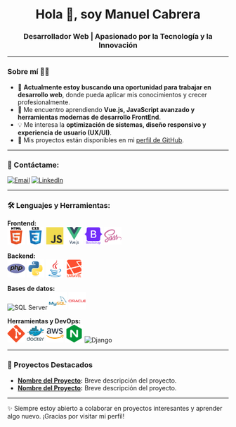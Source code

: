 <h1 align="center">Hola 👋, soy Manuel Cabrera</h1>
<h3 align="center">Desarrollador Web | Apasionado por la Tecnología y la Innovación</h3>

---

### Sobre mí 👨‍💻

- 🔭 **Actualmente estoy buscando una oportunidad para trabajar en desarrollo web**, donde pueda aplicar mis conocimientos y crecer profesionalmente.  
- 🌱 Me encuentro aprendiendo **Vue.js, JavaScript avanzado y herramientas modernas de desarrollo FrontEnd**.  
- 💡 Me interesa la **optimización de sistemas, diseño responsivo y experiencia de usuario (UX/UI)**.  
- 🚀 Mis proyectos están disponibles en mi [perfil de GitHub](https://github.com/mjcd-github).  

---

### 💬 Contáctame:

<p align="left">
  <a href="mailto:mjcd79@gmail.com"><img src="https://img.shields.io/badge/Email-D14836?style=for-the-badge&logo=gmail&logoColor=white" alt="Email"></a>
  <a href="www.linkedin.com/in/manuel-cabrera-delgado-636249197"><img src="https://img.shields.io/badge/LinkedIn-0077B5?style=for-the-badge&logo=linkedin&logoColor=white" alt="LinkedIn"></a>
</p>

---

### 🛠️ Lenguajes y Herramientas:

<p align="left">
  <!-- Agregué categorías para una estructura más clara -->
  <strong>Frontend:</strong><br>
  <img src="https://raw.githubusercontent.com/devicons/devicon/master/icons/html5/html5-original-wordmark.svg" alt="HTML5" width="40" height="40"/> 
  <img src="https://raw.githubusercontent.com/devicons/devicon/master/icons/css3/css3-original-wordmark.svg" alt="CSS3" width="40" height="40"/> 
  <img src="https://raw.githubusercontent.com/devicons/devicon/master/icons/javascript/javascript-original.svg" alt="JavaScript" width="40" height="40"/>
  <img src="https://raw.githubusercontent.com/devicons/devicon/master/icons/vuejs/vuejs-original-wordmark.svg" alt="Vue.js" width="40" height="40"/>
  <img src="https://raw.githubusercontent.com/devicons/devicon/master/icons/bootstrap/bootstrap-plain-wordmark.svg" alt="Bootstrap" width="40" height="40"/>
  <img src="https://raw.githubusercontent.com/devicons/devicon/master/icons/sass/sass-original.svg" alt="Sass" width="40" height="40"/><br>
  
  <strong>Backend:</strong><br>
  <img src="https://raw.githubusercontent.com/devicons/devicon/master/icons/php/php-original.svg" alt="PHP" width="40" height="40"/>
  <img src="https://raw.githubusercontent.com/devicons/devicon/master/icons/python/python-original.svg" alt="Python" width="40" height="40"/>
  <img src="https://raw.githubusercontent.com/devicons/devicon/master/icons/java/java-original.svg" alt="Java" width="40" height="40"/>
  <img src="https://raw.githubusercontent.com/devicons/devicon/master/icons/laravel/laravel-plain-wordmark.svg" alt="Laravel" width="40" height="40"/><br>
  
  <strong>Bases de datos:</strong><br>
  <img src="https://www.svgrepo.com/show/303229/microsoft-sql-server-logo.svg" alt="SQL Server" width="40" height="40"/>
  <img src="https://raw.githubusercontent.com/devicons/devicon/master/icons/mysql/mysql-original-wordmark.svg" alt="MySQL" width="40" height="40"/>
  <img src="https://raw.githubusercontent.com/devicons/devicon/master/icons/oracle/oracle-original.svg" alt="Oracle" width="40" height="40"/><br>
  
  <strong>Herramientas y DevOps:</strong><br>
  <img src="https://raw.githubusercontent.com/devicons/devicon/master/icons/git/git-original.svg" alt="Git" width="40" height="40"/>
  <img src="https://raw.githubusercontent.com/devicons/devicon/master/icons/docker/docker-original-wordmark.svg" alt="Docker" width="40" height="40"/>
  <img src="https://raw.githubusercontent.com/devicons/devicon/master/icons/amazonwebservices/amazonwebservices-original-wordmark.svg" alt="AWS" width="40" height="40"/>
  <img src="https://raw.githubusercontent.com/devicons/devicon/master/icons/nginx/nginx-original.svg" alt="Nginx" width="40" height="40"/>
  <img src="https://cdn.worldvectorlogo.com/logos/django.svg" alt="Django" width="40" height="40"/>
</p>

---

### 🚀 Proyectos Destacados

- **[Nombre del Proyecto](enlace):** Breve descripción del proyecto.
- **[Nombre del Proyecto](enlace):** Breve descripción del proyecto.

---

✨ Siempre estoy abierto a colaborar en proyectos interesantes y aprender algo nuevo. ¡Gracias por visitar mi perfil!
